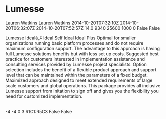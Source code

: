 Lumesse
=======
<?xml version="1.0"?>
<Workbook xmlns="urn:schemas-microsoft-com:office:spreadsheet"
 xmlns:o="urn:schemas-microsoft-com:office:office"
 xmlns:x="urn:schemas-microsoft-com:office:excel"
 xmlns:ss="urn:schemas-microsoft-com:office:spreadsheet"
 xmlns:html="http://www.w3.org/TR/REC-html40">
 <DocumentProperties xmlns="urn:schemas-microsoft-com:office:office">
  <Author>Lauren Watkins</Author>
  <LastAuthor>Lauren Watkins</LastAuthor>
  <LastPrinted>2014-10-20T07:32:10Z</LastPrinted>
  <Created>2014-10-20T06:32:07Z</Created>
  <LastSaved>2014-10-20T07:52:57Z</LastSaved>
  <Version>14.0</Version>
 </DocumentProperties>
 <OfficeDocumentSettings xmlns="urn:schemas-microsoft-com:office:office">
  <AllowPNG/>
 </OfficeDocumentSettings>
 <ExcelWorkbook xmlns="urn:schemas-microsoft-com:office:excel">
  <WindowHeight>9340</WindowHeight>
  <WindowWidth>25600</WindowWidth>
  <WindowTopX>1000</WindowTopX>
  <WindowTopY>0</WindowTopY>
  <ProtectStructure>False</ProtectStructure>
  <ProtectWindows>False</ProtectWindows>
 </ExcelWorkbook>
 <Styles>
  <Style ss:ID="Default" ss:Name="Normal">
	<Alignment ss:Vertical="Bottom"/>
	<Borders/>
	<Font ss:FontName="Calibri" x:Family="Swiss" ss:Size="12" ss:Color="#000000"/>
	<Interior/>
	<NumberFormat/>
	<Protection/>
  </Style>
  <Style ss:ID="m2112755240">
	<Alignment ss:Horizontal="Center" ss:Vertical="Center"/>
	<Borders>
	<Border ss:Position="Bottom" ss:LineStyle="Continuous" ss:Weight="3"
	ss:Color="#A2BD90"/>
	<Border ss:Position="Left" ss:LineStyle="Continuous" ss:Weight="3"
	ss:Color="#A2BD90"/>
	<Border ss:Position="Right" ss:LineStyle="Continuous" ss:Weight="3"
	ss:Color="#A2BD90"/>
	</Borders>
	<Font ss:FontName="Trebuchet MS" ss:Size="22" ss:Color="#FCF305" ss:Bold="1"/>
	<Interior ss:Color="#4600A5" ss:Pattern="Solid"/>
  </Style>
  <Style ss:ID="s16">
	<Alignment ss:Vertical="Center"/>
  </Style>
  <Style ss:ID="s18">
	<Alignment ss:Horizontal="Center" ss:Vertical="Center"/>
	<Borders>
	<Border ss:Position="Bottom" ss:LineStyle="Continuous" ss:Weight="3"
	ss:Color="#A2BD90"/>
	<Border ss:Position="Left" ss:LineStyle="Continuous" ss:Weight="3"
	ss:Color="#A2BD90"/>
	<Border ss:Position="Right" ss:LineStyle="Continuous" ss:Weight="3"
	ss:Color="#A2BD90"/>
	<Border ss:Position="Top" ss:LineStyle="Continuous" ss:Weight="3"
	ss:Color="#A2BD90"/>
	</Borders>
	<Font ss:FontName="Trebuchet MS" ss:Size="18" ss:Color="#A2BD90" ss:Bold="1"/>
	<Interior ss:Color="#993366" ss:Pattern="Solid"/>
  </Style>
  <Style ss:ID="s19">
	<Alignment ss:Vertical="Center" ss:WrapText="1"/>
	<Borders>
	<Border ss:Position="Bottom" ss:LineStyle="Continuous" ss:Weight="3"
	ss:Color="#4600A5"/>
	<Border ss:Position="Left" ss:LineStyle="Continuous" ss:Weight="3"
	ss:Color="#4600A5"/>
	</Borders>
	<Font ss:FontName="Trebuchet MS" ss:Size="14" ss:Color="#4600A5" ss:Bold="1"/>
	<Interior ss:Color="#FCF305" ss:Pattern="Solid"/>
  </Style>
  <Style ss:ID="s20">
	<Alignment ss:Vertical="Center" ss:WrapText="1"/>
	<Borders>
	<Border ss:Position="Bottom" ss:LineStyle="Continuous" ss:Weight="3"
	ss:Color="#F20884"/>
	<Border ss:Position="Left" ss:LineStyle="Continuous" ss:Weight="3"
	ss:Color="#F20884"/>
	<Border ss:Position="Right" ss:LineStyle="Continuous" ss:Weight="3"
	ss:Color="#F20884"/>
	</Borders>
	<Font ss:FontName="Trebuchet MS" ss:Size="14" ss:Color="#4600A5" ss:Bold="1"/>
	<Interior ss:Color="#FCF305" ss:Pattern="Solid"/>
  </Style>
 </Styles>
 <Worksheet ss:Name="Sheet1">
  <Table ss:ExpandedColumnCount="5" ss:ExpandedRowCount="6" x:FullColumns="1"
	x:FullRows="1" ss:DefaultColumnWidth="65" ss:DefaultRowHeight="15">
	<Column ss:AutoFitWidth="0" ss:Width="178"/>
	<Column ss:AutoFitWidth="0" ss:Width="174"/>
	<Column ss:AutoFitWidth="0" ss:Width="176"/>
	<Column ss:AutoFitWidth="0" ss:Width="149"/>
	<Column ss:Hidden="1" ss:AutoFitWidth="0"/>
	<Row>
	<Cell ss:MergeAcross="2" ss:MergeDown="2" ss:StyleID="m2112755240"><Data
	ss:Type="String">Lumesse Idealâ„¢</Data></Cell>
	<Cell ss:StyleID="s16"/>
	<Cell ss:StyleID="s16"/>
	</Row>
	<Row>
	<Cell ss:Index="4" ss:StyleID="s16"/>
	<Cell ss:StyleID="s16"/>
	</Row>
	<Row ss:Height="16">
	<Cell ss:Index="4" ss:StyleID="s16"/>
	<Cell ss:StyleID="s16"/>
	</Row>
	<Row ss:AutoFitHeight="0" ss:Height="54">
	<Cell ss:StyleID="s18"><Data ss:Type="String">Ideal Self</Data></Cell>
	<Cell ss:StyleID="s18"><Data ss:Type="String">Ideal</Data></Cell>
	<Cell ss:StyleID="s18"><Data ss:Type="String">Ideal Plus</Data></Cell>
	</Row>
	<Row ss:AutoFitHeight="0" ss:Height="313">
	<Cell ss:StyleID="s19"><Data ss:Type="String">Optimal for smaller organizations running basic platform processes and do not require maximum configuration support. The advantage to this approach is having full Lumesse solutions benefits but with less set up costs.</Data></Cell>
	<Cell ss:StyleID="s20"><Data ss:Type="String">Suggested best practice for customers interested in implementation assistance and consulting services provided by Lumesse project specialists. Option selection includes the benefit of a flexible product approach and support level that can be maintained within the parameters of a fixed budget. </Data></Cell>
	<Cell ss:StyleID="s20"><Data ss:Type="String">Maximized approach designed to meet extended requirements of large scale customers and global operations. This package provides all inclusive Lumesse support from initation to sign off and gives you the flexibility you need for customized implementation. </Data></Cell>
	</Row>
	<Row ss:Height="16"/>
  </Table>
  <WorksheetOptions xmlns="urn:schemas-microsoft-com:office:excel">
	<Print>
	<ValidPrinterInfo/>
	<HorizontalResolution>-4</HorizontalResolution>
	<VerticalResolution>-4</VerticalResolution>
	</Print>
	<PageLayoutZoom>0</PageLayoutZoom>
	<Selected/>
	<Panes>
	<Pane>
	<Number>3</Number>
	<RangeSelection>R1C1:R5C3</RangeSelection>
	</Pane>
	</Panes>
	<ProtectObjects>False</ProtectObjects>
	<ProtectScenarios>False</ProtectScenarios>
  </WorksheetOptions>
 </Worksheet>
</Workbook>
